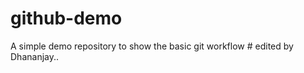 # github-demo
A simple demo repository to show the basic git workflow
                       # edited by Dhananjay..
